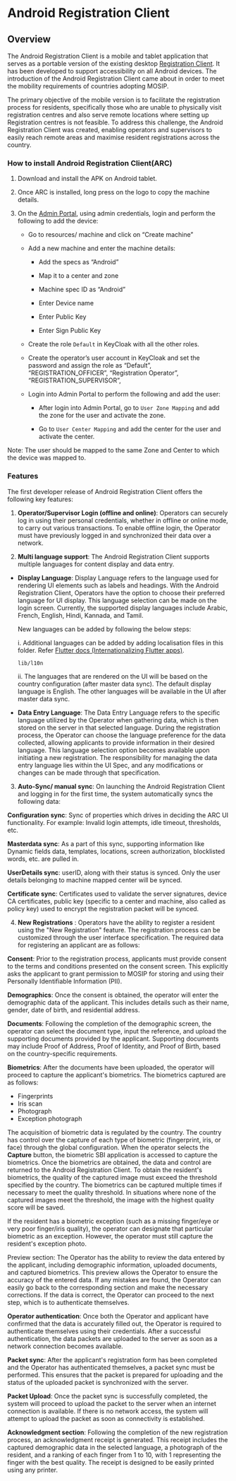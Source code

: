 # Android Registration Client

## Overview

The Android Registration Client is a mobile and tablet application that serves as a portable version of the existing desktop [Registration Client](https://docs.mosip.io/1.2.0/modules/registration-client). It has been developed to support accessibility on all Android devices. The introduction of the Android Registration Client came about in order to meet the mobility requirements of countries adopting MOSIP. 

The primary objective of the mobile version is to facilitate the registration process for residents, specifically those who are unable to physically visit registration centres and also serve remote locations where setting up Registration centres is not feasible. To address this challenge, the Android Registration Client was created, enabling operators and supervisors to easily reach remote areas and maximise resident registrations across the country.

### How to install Android Registration Client(ARC)

1. Download and install the APK on Android tablet.

2. Once ARC is installed, long press on the logo to copy the machine details.

3. On the [Admin Portal](https://docs.mosip.io/1.2.0/modules/administration/admin-portal-user-guide), using admin credentials, login and perform the following to add the device:

    * Go to resources/ machine and click on “Create machine”

    * Add a new machine and enter the machine details:

      * Add the specs as “Android”

      * Map it to a center and zone

      * Machine spec ID as “Android”

      * Enter Device name

      * Enter Public Key

      * Enter Sign Public Key

   * Create the role `Default` in KeyCloak with all the other roles.

   * Create the operator’s user account in KeyCloak and set the password and assign the role as “Default”, “REGISTRATION_OFFICER”, 
     “Registration Operator”, “REGISTRATION_SUPERVISOR”, 

   * Login into Admin Portal to perform the following and add the user:

      * After login into Admin Portal, go to `User Zone Mapping` and add the zone for the user and activate the zone.

      * Go to `User Center Mapping` and add the center for the user and activate the center.

Note: The user should be mapped to the same Zone and Center to which the device was mapped to.


### Features

The first developer release of Android Registration Client offers the following key features:

1. **Operator/Supervisor Login (offline and online)**: Operators can securely log in using their personal credentials, whether in offline or online mode, to carry out various transactions. To enable offline login, the Operator must have previously logged in and synchronized their data over a network.

2. **Multi language support**: The Android Registration Client supports multiple languages for content display and data entry.

  * **Display Language**: Display Language refers to the language used for rendering UI elements such as labels and headings. With the 
    Android Registration Client, Operators have the option to choose their preferred language for UI display. This language selection 
    can be made on the login screen. Currently, the supported display languages include Arabic, French, English, Hindi, Kannada, and 
    Tamil.

    New languages can be added by following the below steps:

     i. Additional languages can be added by adding localisation files in this folder. Refer [Flutter docs (Internationalizing Flutter apps)](https://docs.flutter.dev/ui/accessibility-and-localization/internationalization).

     `lib/l10n`
  
     ii. The languages that are rendered on the UI will be based on the country configuration (after master data sync). The default 
      display language is English. The other languages will be available in the UI after master data sync.

   * **Data Entry Language**: The Data Entry Language refers to the specific language utilized by the Operator when gathering data, which is then stored on the server in that selected language. During the registration process, the Operator can choose the language preference for the data collected, allowing applicants to provide information in their desired language. This language selection option becomes available upon initiating a new registration. The responsibility for managing the data entry language lies within the UI Spec, and any modifications or changes can be made through that specification.

3. **Auto-Sync/ manual sync**: On launching the Android Registration Client and logging in for the first time, the system automatically syncs the following data:

  **Configuration sync**: Sync of properties which drives in deciding the ARC UI functionality. For example: Invalid login attempts, idle timeout, thresholds, etc.

  **Masterdata sync**: As a part of this sync, supporting information like Dynamic fields data, templates, locations, screen authorization, blocklisted words, etc. are pulled in.

  **UserDetails sync**: userID, along with their status is synced. Only the user details belonging to machine mapped center will be synced.

  **Certificate sync**: Certificates used to validate the server signatures, device CA certificates, public key (specific to a center and machine, also called as policy key) used to encrypt the registration packet will be synced.

  
4. **New Registrations** : Operators have the ability to register a resident using the "New Registration" feature. The registration process can be customized through the user interface specification. The required data for registering an applicant are as follows:

**Consent**: Prior to the registration process, applicants must provide consent to the terms and conditions presented on the consent screen. This explicitly asks the applicant to grant permission to MOSIP for storing and using their Personally Identifiable Information (PII).

**Demographics**: Once the consent is obtained, the operator will enter the demographic data of the applicant. This includes details such as their name, gender, date of birth, and residential address.

**Documents**: Following the completion of the demographic screen, the operator can select the document type, input the reference, and upload the supporting documents provided by the applicant. Supporting documents may include Proof of Address, Proof of Identity, and Proof of Birth, based on the country-specific requirements.

**Biometrics**: After the documents have been uploaded, the operator will proceed to capture the applicant's biometrics. The biometrics captured are as follows:

- Fingerprints
- Iris scan
- Photograph
- Exception photograph

The acquisition of biometric data is regulated by the country. The country has control over the capture of each type of biometric (fingerprint, iris, or face) through the global configuration. When the operator selects the **Capture** button, the biometric SBI application is accessed to capture the biometrics. Once the biometrics are obtained, the data and control are returned to the Android Registration Client. To obtain the resident's biometrics, the quality of the captured image must exceed the threshold specified by the country. The biometrics can be captured multiple times if necessary to meet the quality threshold. In situations where none of the captured images meet the threshold, the image with the highest quality score will be saved.

If the resident has a biometric exception (such as a missing finger/eye or very poor finger/iris quality), the operator can designate that particular biometric as an exception. However, the operator must still capture the resident's exception photo.

Preview section: The Operator has the ability to review the data entered by the applicant, including demographic information, uploaded documents, and captured biometrics. This preview allows the Operator to ensure the accuracy of the entered data. If any mistakes are found, the Operator can easily go back to the corresponding section and make the necessary corrections. If the data is correct, the Operator can proceed to the next step, which is to authenticate themselves.

**Operator authentication**: Once both the Operator and applicant have confirmed that the data is accurately filled out, the Operator is required to authenticate themselves using their credentials. After a successful authentication, the data packets are uploaded to the server as soon as a network connection becomes available.

**Packet sync**: After the applicant's registration form has been completed and the Operator has authenticated themselves, a packet sync must be performed. This ensures that the packet is prepared for uploading and the status of the uploaded packet is synchronized with the server.

**Packet Upload**: Once the packet sync is successfully completed, the system will proceed to upload the packet to the server when an internet connection is available. If there is no network access, the system will attempt to upload the packet as soon as connectivity is established.

**Acknowledgment section**: Following the completion of the new registration process, an acknowledgment receipt is generated. This receipt includes the captured demographic data in the selected language, a photograph of the resident, and a ranking of each finger from 1 to 10, with 1 representing the finger with the best quality. The receipt is designed to be easily printed using any printer.


